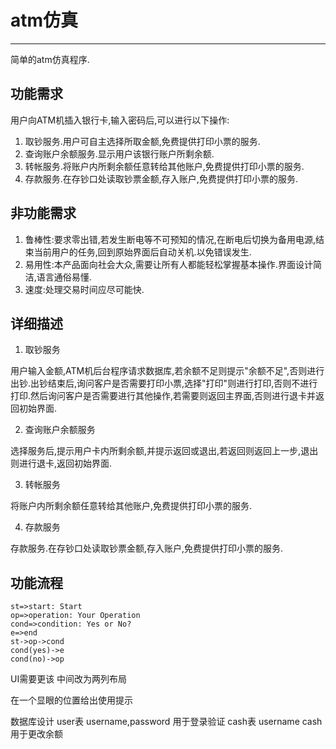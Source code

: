 # atm仿真

---

简单的atm仿真程序.

## 功能需求

用户向ATM机插入银行卡,输入密码后,可以进行以下操作:
1. 取钞服务.用户可自主选择所取金额,免费提供打印小票的服务.
2. 查询账户余额服务.显示用户该银行账户所剩余额.
3. 转帐服务.将账户内所剩余额任意转给其他账户,免费提供打印小票的服务.
4. 存款服务.在存钞口处读取钞票金额,存入账户,免费提供打印小票的服务.

## 非功能需求

1. 鲁棒性:要求零出错,若发生断电等不可预知的情况,在断电后切换为备用电源,结束当前用户的任务,回到原始界面后自动关机.以免错误发生.
2. 易用性:本产品面向社会大众,需要让所有人都能轻松掌握基本操作.界面设计简洁,语言通俗易懂.
3. 速度:处理交易时间应尽可能快.

## 详细描述

1. 取钞服务

用户输入金额,ATM机后台程序请求数据库,若余额不足则提示"余额不足",否则进行出钞.出钞结束后,询问客户是否需要打印小票,选择"打印"则进行打印,否则不进行打印.然后询问客户是否需要进行其他操作,若需要则返回主界面,否则进行退卡并返回初始界面.

2. 查询账户余额服务

选择服务后,提示用户卡内所剩余额,并提示返回或退出,若返回则返回上一步,退出则进行退卡,返回初始界面.

3. 转帐服务

将账户内所剩余额任意转给其他账户,免费提供打印小票的服务.

4. 存款服务

存款服务.在存钞口处读取钞票金额,存入账户,免费提供打印小票的服务.

## 功能流程

```flow
st=>start: Start
op=>operation: Your Operation
cond=>condition: Yes or No?
e=>end
st->op->cond
cond(yes)->e
cond(no)->op
```

UI需要更该
中间改为两列布局

在一个显眼的位置给出使用提示

数据库设计
user表
username,password 用于登录验证
cash表
username cash 用于更改余额